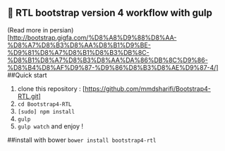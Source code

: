 
:star2:  RTL bootstrap version 4 workflow with gulp
--
(Read more in persian)[http://bootstrap.gigfa.com/%D8%A8%D9%88%D8%AA-%D8%A7%D8%B3%D8%AA%D8%B1%D9%BE-%D9%81%D8%A7%D8%B1%D8%B3%DB%8C-%D8%B1%D8%A7%D8%B3%D8%AA%DA%86%DB%8C%D9%86-%D8%B4%D8%AF%D9%87-%D9%86%D8%B3%D8%AE%D9%87-4/]
##Quick start
1. clone this repository : [https://github.com/mmdsharifi/Bootstrap4-RTL.git]
2. `cd Bootstrap4-RTL`
3. `[sudo] npm install`
4. `gulp`
5. `gulp watch` and enjoy !

##install with bower
`bower install bootstrap4-rtl`
